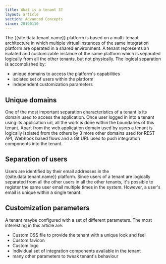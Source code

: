 ```yaml
---
title: What is a tenant 3?
layout: article
section: Advanced Concepts
since: 20190110
---
```


The {{site.data.tenant.name}} platform is based on a multi-tenant architecture in which multiple virtual instances of the same integration platform are operated in a shared environment. A tenant represents an isolated and customizable instance of the same platform which is separated logically from all the other tenants, but not physically. The logical separation is accomplished by:

* unique domains to access the platform's capabilities
* isolated set of users within the platform
* independent customization parameters


## Unique domains

One of the most important separation characteristics of a tenant is its domain used to access the application. Once user logged in into a tenant using its application url, all the work is done within the boundaries of this tenant. Apart from the web application domain used by users a tenant is logically isolated from the others by 3 more other domains used for REST API, Webhook based flows and a Git URL used to push integration components into the tenant.

## Separation of users

Users are identified by their email addresses in the {{site.data.tenant.name}} platform. Since users of a tenant are logically separated from all the other users in all the other tenants, it's possible to register the same user email multiple times in the system. However, a user's email is unique within a single tenant.

## Customization parameters

A tenant maybe configured with a set of different parameters. The most interesting in this article are:

* Custom CSS file to provide the tenant with a unique look and feel
* Custom favicon
* Custom logo
* Individual set of integration components available in the tenant
* many other parameters to tweak tenant's behaviour
